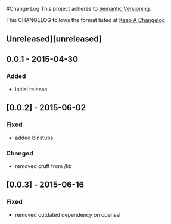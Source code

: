 #Change Log
This project adheres to [Semantic Versioning](http://semver.org/).

This CHANGELOG follows the format listed at [Keep A Changelog](http://keepachangelog.com/)

## Unreleased][unreleased]

## 0.0.1 - 2015-04-30
### Added
- initial release

## [0.0.2] - 2015-06-02
### Fixed
- added binstubs
### Changed
- removed cruft from /lib

## [0.0.3] - 2015-06-16
### Fixed
- removed outdated dependency on openssl
